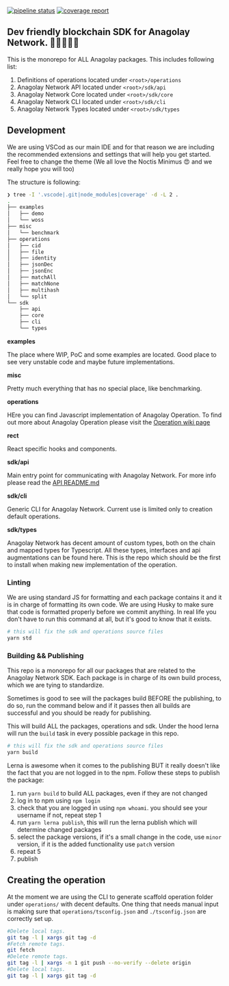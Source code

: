 [![pipeline status](https://gitlab.com/anagolay/network-js-sdk/badges/main/pipeline.svg)](https://gitlab.com/anagolay/network-js-sdk/-/commits/main) [![coverage report](https://gitlab.com/anagolay/network-js-sdk/badges/main/coverage.svg)](https://gitlab.com/anagolay/network-js-sdk/-/commits/main)

## Dev friendly blockchain SDK for Anagolay Network. 👩‍💻🚀👨‍💻

This is the monorepo for ALL Anagolay packages. This includes following list:

1. Definitions of operations located under `<root>/operations`
2. Anagolay Network API located under `<root>/sdk/api`
3. Anagolay Network Core located under `<root>/sdk/core`
4. Anagolay Network CLI located under `<root>/sdk/cli`
5. Anagolay Network Types located under `<root>/sdk/types`

## Development

We are using VSCod as our main IDE and for that reason we are including the recommended extensions and settings that will help you get started. Feel free to change the theme (We all love the Noctis Minimus 😍 and we really hope you will too)

The structure is following:

```sh
❯ tree -I '.vscode|.git|node_modules|coverage' -d -L 2 .
.
├── examples
│   ├── demo
│   └── woss
├── misc
│   └── benchmark
├── operations
│   ├── cid
│   ├── file
│   ├── identity
│   ├── jsonDec
│   ├── jsonEnc
│   ├── matchAll
│   ├── matchNone
│   ├── multihash
│   └── split
└── sdk
    ├── api
    ├── core
    ├── cli
    └── types

```

**examples**

The place where WIP, PoC and some examples are located. Good place to see very unstable code and maybe future implementations.

**misc**

Pretty much everything that has no special place, like benchmarking.

**operations**

HEre you can find Javascript implementation of Anagolay Operation. To find out more about Anagolay Operation please visit the [Operation wiki page](https://anagolay.dev)

**rect**

React specific hooks and components.

**sdk/api**

Main entry point for communicating with Anagolay Network. For more info please read the [API README.md](./sdk/api/README.md)

**sdk/cli**

Generic CLI for Anagolay Network. Current use is limited only to creation default operations.

**sdk/types**

Anagolay Network has decent amount of custom types, both on the chain and mapped types for Typescript. All these types, interfaces and api augmentations can be found here. This is the repo which should be the first to install when making new implementation of the operation.

### Linting

We are using standard JS for formatting and each package contains it and it is in charge of formatting its own code. We are using Husky to make sure that code is formatted properly before we commit anything. In real life you don't have to run this command at all, but it's good to know that it exists.

```sh
# this will fix the sdk and operations source files
yarn std
```

### Building && Publishing

This repo is a monorepo for all our packages that are related to the Anagolay Network SDK. Each package is in charge of its own build process, which we are tying to standardize.

Sometimes is good to see will the packages build BEFORE the publishing, to do so, run the command below and if it passes then all builds are successful and you should be ready for publishing.

This will build ALL the packages, operations and sdk.
Under the hood lerna will run the `build` task in every possible package in this repo.

```sh
# this will fix the sdk and operations source files
yarn build
```

Lerna is awesome when it comes to the publishing BUT it really doesn't like the fact that you are not logged in to the npm. Follow these steps to publish the package:

1. run `yarn build` to build ALL packages, even if they are not changed
2. log in to npm using `npm login`
3. check that you are logged in using `npm whoami`. you should see your username if not, repeat step 1
4. run `yarn lerna publish`, this will run the lerna publish which will determine changed packages
5. select the package versions, if it's a small change in the code, use `minor` version, if it is the added functionality use `patch` version
6. repeat 5
7. publish

## Creating the operation

At the moment we are using the CLI to generate scaffold operation folder under `operations/` with decent defaults. One thing that needs manual input is making sure that `operations/tsconfig.json` and `./tsconfig.json` are correctly set up.

```sh
#Delete local tags.
git tag -l | xargs git tag -d
#Fetch remote tags.
git fetch
#Delete remote tags.
git tag -l | xargs -n 1 git push --no-verify --delete origin
#Delete local tags.
git tag -l | xargs git tag -d
```
